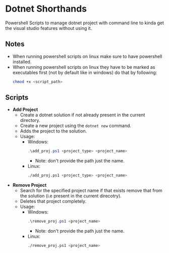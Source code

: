 # Dotnet Shorthands

Powershell Scripts to manage dotnet project with command line to kinda get the visual studio features without using it.

## Notes
- When running powershell scripts on linux make sure to have powershell installed.
- When running powershell scripts on linux they have to be marked as executables first (not by default like in windows) do that by following:
	```bash
	chmod +x <script_path>
	```

## Scripts

- **Add Project**
	- Create a dotnet solution if not already present in the current directory.
	- Create a new project using the `dotnet new` command.
	- Adds the project to the solution.
	- Usage:
		- Windows:
			```powershell
			.\add_proj.ps1 <project_type> <project_name>
			```
			- Note: don't provide the path just the name.
		- Linux:
			```bash
			./add_proj.ps1 <project_type> <project_name>
			``` 
- **Remove Project**
	- Search for the specified project name if that exists remove that from the solution (i.e present in the current direcotry).
	- Deletes that project completely.
	- Usage:
		- Windows:
			```powershell
			.\remove_proj.ps1 <project_name>
			```
			- Note: don't provide the path just the name.
		- Linux:
			```bash
			./remove_proj.ps1 <project_name>
			```
